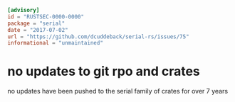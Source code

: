 ```toml
[advisory]
id = "RUSTSEC-0000-0000"
package = "serial"
date = "2017-07-02"
url = "https://github.com/dcuddeback/serial-rs/issues/75"
informational = "unmaintained"
```

# no updates to git rpo and crates
no updates have been pushed to the serial family of crates for over 7 years
